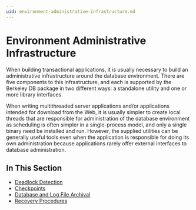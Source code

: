```yaml
---
uid: environment-administrative-infrastructure.md
---
```


# Environment Administrative Infrastructure

When building transactional applications, it is usually necessary to build an administrative infrastructure around the database environment. There are five components to this infrastructure, and each is supported by the Berkeley DB package in two different ways: a standalone utility and one or more library interfaces.


When writing multithreaded server applications and/or applications intended for download from the Web, it is usually simpler to create local threads that are responsible for administration of the database environment as scheduling is often simpler in a single-process model, and only a single binary need be installed and run. However, the supplied utilities can be generally useful tools even when the application is responsible for doing its own administration because applications rarely offer external interfaces to database administration.



## In This Section
* [Deadlock Detection](xref:deadlock-detection.md)
* [Checkpoints](xref:checkpoints.md)
* [Database and Log File Archival](xref:database-and-log-file-archival.md)
* [Recovery Procedures](xref:recovery-procedures.md)